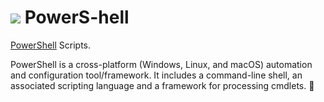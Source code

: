 # <img src='https://raw.githubusercontent.com/PowerShell/PowerShell/master/assets/ps_black_64.svg?sanitize=true'> PowerS-hell 

[PowerShell](https://github.com/PowerShell/PowerShell) Scripts.

PowerShell is a cross-platform (Windows, Linux, and macOS) automation and configuration tool/framework.
It includes a command-line shell, an associated scripting language and a framework for processing cmdlets. :robot:
